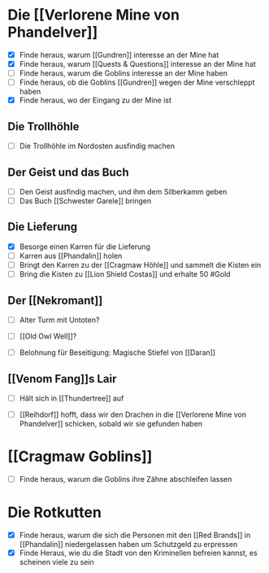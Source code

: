 # Die [[Verlorene Mine von Phandelver]]
- [x] Finde heraus, warum [[Gundren]] interesse an der Mine hat
- [x] Finde heraus, warum [[Quests & Questions]] interesse an der Mine hat
- [ ] Finde heraus, warum die Goblins interesse an der Mine haben
- [ ] Finde heraus, ob die Goblins [[Gundren]] wegen der Mine verschleppt haben
- [x] Finde heraus, wo der Eingang zu der Mine ist

## Die Trollhöhle
- [ ] Die Trollhöhle im Nordosten ausfindig machen

## Der Geist und das Buch
- [ ] Den Geist ausfindig machen, und ihm dem Silberkamm geben
- [ ] Das Buch [[Schwester Garele]] bringen

## Die Lieferung
- [x] Besorge einen Karren für die Lieferung
- [ ] Karren aus [[Phandalin]] holen
- [ ] Bringt den Karren zu der [[Cragmaw Höhle]] und sammelt die Kisten ein
- [ ] Bring die Kisten zu [[Lion Shield Costas]] und erhalte 50 #Gold 

## Der [[Nekromant]]
- [ ] Alter Turm mit Untoten?
- [ ] [[Old Owl Well]]?
- [ ] Belohnung für Beseitigung: Magische Stiefel von [[Daran]]


## [[Venom Fang]]s Lair
- [ ] Hält sich in [[Thundertree]] auf
- [ ] [[Reihdorf]] hofft, dass wir den Drachen in die [[Verlorene Mine von Phandelver]] schicken, sobald wir sie gefunden haben


# [[Cragmaw Goblins]]
- [ ] Finde heraus, warum die Goblins ihre Zähne abschleifen lassen

# Die Rotkutten
- [x] Finde heraus, warum die sich die Personen mit den [[Red Brands]] in [[Phandalin]] niedergelassen haben um Schutzgeld zu erpressen
- [x] Finde Heraus, wie du die Stadt von den Kriminellen befreien kannst, es scheinen viele zu sein